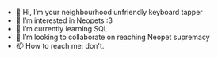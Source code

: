 - 👋 Hi, I’m your neighbourhood unfriendly keyboard tapper
- 👀 I’m interested in Neopets :3
- 🌱 I’m currently learning SQL
- 💞️ I’m looking to collaborate on reaching Neopet supremacy
- 📫 How to reach me: don't.

<!---
Jilca/Jilca is a ✨ special ✨ repository because its `README.md` (this file) appears on your GitHub profile.
You can click the Preview link to take a look at your changes.
--->
